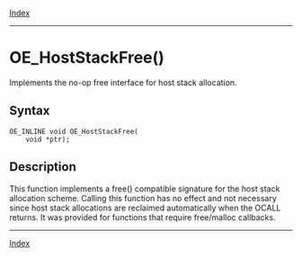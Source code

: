 [Index](index.md)

---
# OE_HostStackFree()

Implements the no-op free interface for host stack allocation.

## Syntax

    OE_INLINE void OE_HostStackFree(
        void *ptr);
## Description 

This function implements a free() compatible signature for the host stack allocation scheme. Calling this function has no effect and not necessary since host stack allocations are reclaimed automatically when the OCALL returns. It was provided for functions that require free/malloc callbacks.

---
[Index](index.md)

